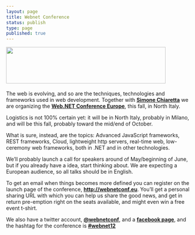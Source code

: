 ```yaml
---
layout: page
title: Webnet Conference
status: publish
type: page
published: true
---
```

<a href="http://override.tostring.it/wp-content/uploads/2012/04/webnetconftitle_3.jpg"><img class="size-full wp-image-117 alignleft" style="padding-right: 5px; padding-bottom: 5px; border: 0px;" title="webnetconftitle_3" src="http://override.tostring.it/wp-content/uploads/2012/04/webnetconftitle_3.jpg" alt="" width="434" height="99" /></a>

The web is evolving, and so are the techniques, technologies and frameworks used in web development. Together with <strong><a href="http://codeclimber.net.nz/">Simone Chiaretta</a></strong> we are organizing the <strong><a href="http://webnetconf.eu/">Web.NET Conference Europe</a></strong>, this fall, in North Italy.

Logistics is not 100% certain yet: it will be in North Italy, probably in Milano, and will be this fall, probably toward the mid/end of October.

What is sure, instead, are the topics: Advanced JavaScript frameworks, REST frameworks, Cloud, lightweight http servers, real-time web, low-ceremony web frameworks, both in .NET and in other technologies.

We’ll probably launch a call for speakers around of May/beginning of June, but if you already have a idea, start thinking about. We are expecting a European audience, so all talks should be in English.

To get an email when things becomes more defined you can register on the launch page of the conference, <strong><a href="http://webnetconf.eu/">http://webnetconf.eu</a></strong>. You’ll get a personal sharing URL with which you can help us share the good news, and get in return pre-emption right on the seats available, and might even win a free event t-shirt.

We also have a twitter account, <strong><a href="https://twitter.com/#!/webnetconf">@webnetconf</a></strong>, and a <strong><a href="https://www.facebook.com/WebnetConf">facebook page</a></strong>, and the hashtag for the conference is <strong><a href="https://twitter.com/#!/search/%23webnet12">#webnet12</a></strong>
